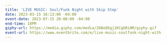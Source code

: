 ```yaml
---
title: 'LIVE MUSIC: Soul/Funk Night with Skip Step'
date: 2023-03-15 16:13:00 -04:00
event-date: 2023-07-15 20:00:00 -04:00
end-time: 10PM
giphy-url: https://media.giphy.com/media/26BoEKgj1KCgbRi0M/giphy.gif
event-url: https://www.eventbrite.com/e/live-music-soulfunk-night-with-skip-step-tickets-667263883237?aff=oddtdtcreator
---
```


